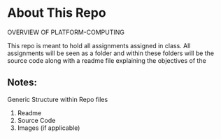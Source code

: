 # About This Repo

OVERVIEW OF PLATFORM-COMPUTING

This repo is meant to hold all assignments assigned in class. All assignments will be seen as a folder and within these folders will be the source code along with a readme file explaining the objectives of the 

## Notes:
Generic Structure within Repo files
<ol>
  <li>Readme</li>
  <li>Source Code</li>
  <li>Images (if applicable)</li>
</ol>
